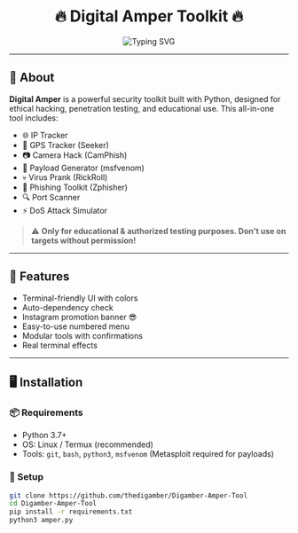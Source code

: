 <h1 align="center">
  🔥 Digital Amper Toolkit 🔥
</h1>

<p align="center">
  <img src="https://readme-typing-svg.demolab.com?font=Fira+Code&pause=1000&center=true&width=435&lines=Advanced+Cyber+Toolkit+by+@thedigamber;IP+Tracker+%F0%9F%8C%90+GPS+Hacks+%F0%9F%93%8D+Phishing+%F0%9F%8E%A3+Payload+Generator+%F0%9F%93%B1" alt="Typing SVG" />
</p>

---

## 📌 About

**Digital Amper** is a powerful security toolkit built with Python, designed for ethical hacking, penetration testing, and educational use. This all-in-one tool includes:

- 🌐 IP Tracker
- 📍 GPS Tracker (Seeker)
- 📷 Camera Hack (CamPhish)
- 📱 Payload Generator (msfvenom)
- 💀 Virus Prank (RickRoll)
- 🎣 Phishing Toolkit (Zphisher)
- 🔍 Port Scanner
- ⚡ DoS Attack Simulator

> ⚠️ **Only for educational & authorized testing purposes. Don't use on targets without permission!**

---

## 🧠 Features

- Terminal-friendly UI with colors
- Auto-dependency check
- Instagram promotion banner 😎
- Easy-to-use numbered menu
- Modular tools with confirmations
- Real terminal effects

---

## 🖥️ Installation

### 📦 Requirements

- Python 3.7+
- OS: Linux / Termux (recommended)
- Tools: `git`, `bash`, `python3`, `msfvenom` (Metasploit required for payloads)

### 🔧 Setup

```bash
git clone https://github.com/thedigamber/Digamber-Amper-Tool
cd Digamber-Amper-Tool
pip install -r requirements.txt
python3 amper.py
